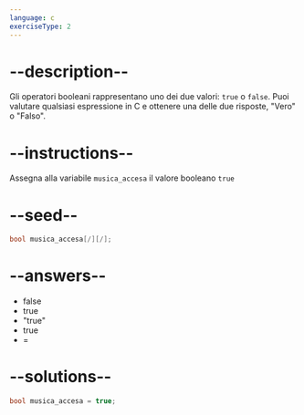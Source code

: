 ```yaml
---
language: c
exerciseType: 2
---
```


# --description--

Gli operatori booleani rappresentano uno dei due valori: `true` o `false`.
Puoi valutare qualsiasi espressione in C e ottenere una delle due risposte, "Vero" o "Falso".

# --instructions--

Assegna alla variabile `musica_accesa` il valore booleano `true`

# --seed--

```c
bool musica_accesa[/][/];
```

# --answers--

- false
- true
- "true"
- true
-  = 

# --solutions--

```c
bool musica_accesa = true;
```
